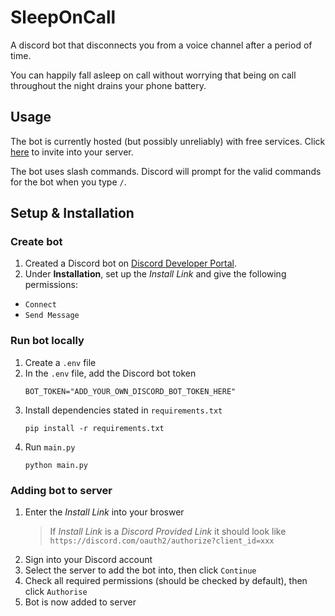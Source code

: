 # SleepOnCall
A discord bot that disconnects you from a voice channel after a period of time.

You can happily fall asleep on call without worrying that being on call throughout the night drains your phone battery.

## Usage

The bot is currently hosted (but possibly unreliably) with free services.
Click [here](https://discord.com/oauth2/authorize?client_id=1240967966040916049) to invite into your server.

The bot uses slash commands. Discord will prompt for the valid commands for the bot when you type `/`.

## Setup & Installation

### Create bot

1. Created a Discord bot on [Discord Developer Portal](https://discord.com/developers/applications).
2. Under **Installation**, set up the *Install Link* and give the following permissions:
  - `Connect`
  - `Send Message`

### Run bot locally

1. Create a `.env` file
2. In the `.env` file, add the Discord bot token
   ```
   BOT_TOKEN="ADD_YOUR_OWN_DISCORD_BOT_TOKEN_HERE"
   ```
3. Install dependencies stated in `requirements.txt`
   ```
   pip install -r requirements.txt
   ```
4. Run `main.py`
   ```
   python main.py
   ```

### Adding bot to server

1. Enter the *Install Link* into your broswer
   > If *Install Link* is a *Discord Provided Link* it should look like `https://discord.com/oauth2/authorize?client_id=xxx`
2. Sign into your Discord account
3. Select the server to add the bot into, then click `Continue`
4. Check all required permissions (should be checked by default), then click `Authorise`
5. Bot is now added to server